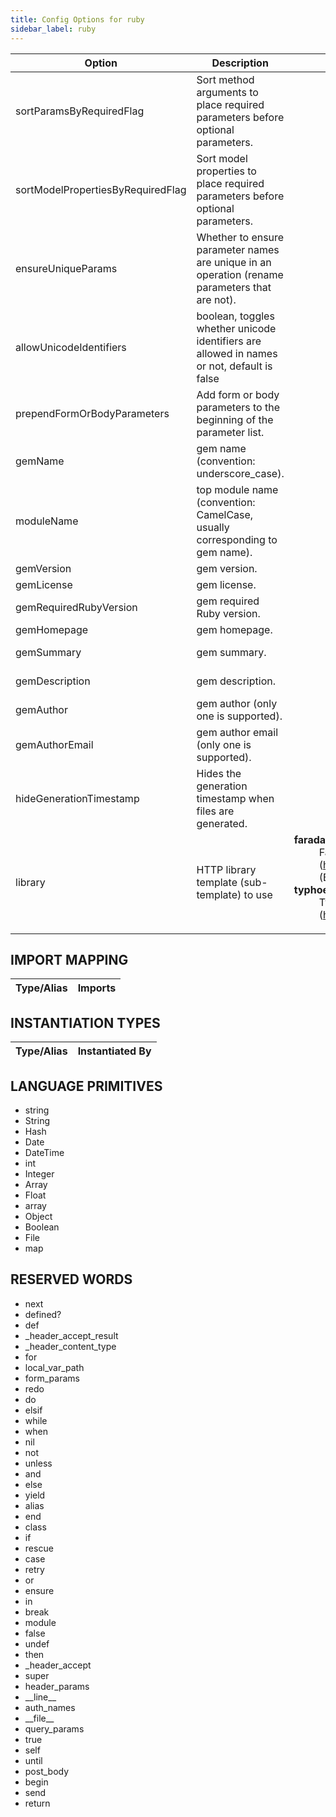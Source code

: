 ```yaml
---
title: Config Options for ruby
sidebar_label: ruby
---
```


| Option | Description | Values | Default |
| ------ | ----------- | ------ | ------- |
|sortParamsByRequiredFlag|Sort method arguments to place required parameters before optional parameters.| |true|
|sortModelPropertiesByRequiredFlag|Sort model properties to place required parameters before optional parameters.| |true|
|ensureUniqueParams|Whether to ensure parameter names are unique in an operation (rename parameters that are not).| |true|
|allowUnicodeIdentifiers|boolean, toggles whether unicode identifiers are allowed in names or not, default is false| |false|
|prependFormOrBodyParameters|Add form or body parameters to the beginning of the parameter list.| |false|
|gemName|gem name (convention: underscore_case).| |openapi_client|
|moduleName|top module name (convention: CamelCase, usually corresponding to gem name).| |OpenAPIClient|
|gemVersion|gem version.| |1.0.0|
|gemLicense|gem license. | |unlicense|
|gemRequiredRubyVersion|gem required Ruby version. | |&gt;= 1.9|
|gemHomepage|gem homepage. | |http://org.openapitools|
|gemSummary|gem summary. | |A ruby wrapper for the REST APIs|
|gemDescription|gem description. | |This gem maps to a REST API|
|gemAuthor|gem author (only one is supported).| |null|
|gemAuthorEmail|gem author email (only one is supported).| |null|
|hideGenerationTimestamp|Hides the generation timestamp when files are generated.| |true|
|library|HTTP library template (sub-template) to use|<dl><dt>**faraday**</dt><dd>Faraday (https://github.com/lostisland/faraday) (Beta support)</dd><dt>**typhoeus**</dt><dd>Typhoeus &gt;= 1.0.1 (https://github.com/typhoeus/typhoeus)</dd><dl>|typhoeus|

## IMPORT MAPPING

| Type/Alias | Imports |
| ---------- | ------- |


## INSTANTIATION TYPES

| Type/Alias | Instantiated By |
| ---------- | --------------- |


## LANGUAGE PRIMITIVES

<ul data-columns="2" style="list-style-type: disc;-webkit-columns:2;-moz-columns:2;columns:2;-moz-column-fill:auto;column-fill:auto"><li>string</li>
<li>String</li>
<li>Hash</li>
<li>Date</li>
<li>DateTime</li>
<li>int</li>
<li>Integer</li>
<li>Array</li>
<li>Float</li>
<li>array</li>
<li>Object</li>
<li>Boolean</li>
<li>File</li>
<li>map</li>
</ul>

## RESERVED WORDS

<ul data-columns="2" style="list-style-type: disc;-webkit-columns:2;-moz-columns:2;columns:2;-moz-column-fill:auto;column-fill:auto"><li>next</li>
<li>defined?</li>
<li>def</li>
<li>_header_accept_result</li>
<li>_header_content_type</li>
<li>for</li>
<li>local_var_path</li>
<li>form_params</li>
<li>redo</li>
<li>do</li>
<li>elsif</li>
<li>while</li>
<li>when</li>
<li>nil</li>
<li>not</li>
<li>unless</li>
<li>and</li>
<li>else</li>
<li>yield</li>
<li>alias</li>
<li>end</li>
<li>class</li>
<li>if</li>
<li>rescue</li>
<li>case</li>
<li>retry</li>
<li>or</li>
<li>ensure</li>
<li>in</li>
<li>break</li>
<li>module</li>
<li>false</li>
<li>undef</li>
<li>then</li>
<li>_header_accept</li>
<li>super</li>
<li>header_params</li>
<li>__line__</li>
<li>auth_names</li>
<li>__file__</li>
<li>query_params</li>
<li>true</li>
<li>self</li>
<li>until</li>
<li>post_body</li>
<li>begin</li>
<li>send</li>
<li>return</li>
</ul>
